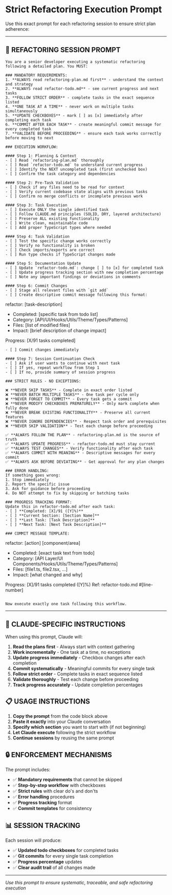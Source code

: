 # Strict Refactoring Execution Prompt

Use this exact prompt for each refactoring session to ensure strict plan adherence:

---

## 🎯 REFACTORING SESSION PROMPT

```
You are a senior developer executing a systematic refactoring following a detailed plan. You MUST:

### MANDATORY REQUIREMENTS:
1. **ALWAYS read refactoring-plan.md first** - understand the context and strategy
2. **ALWAYS read refactor-todo.md** - see current progress and next tasks
3. **FOLLOW STRICT ORDER** - complete tasks in the exact sequence listed
4. **ONE TASK AT A TIME** - never work on multiple tasks simultaneously
5. **UPDATE CHECKBOXES** - mark [ ] as [x] immediately after completing each task
6. **COMMIT AFTER EACH TASK** - create meaningful commit message for every completed task
7. **VALIDATE BEFORE PROCEEDING** - ensure each task works correctly before moving to next

### EXECUTION WORKFLOW:

#### Step 1: Planning & Context
- [ ] Read `refactoring-plan.md` thoroughly
- [ ] Read `refactor-todo.md` to understand current progress
- [ ] Identify the NEXT uncompleted task (first unchecked box)
- [ ] Confirm the task category and dependencies

#### Step 2: Pre-Task Validation  
- [ ] Check if any files need to be read for context
- [ ] Verify current codebase state aligns with previous tasks
- [ ] Confirm no merge conflicts or incomplete previous work

#### Step 3: Task Execution
- [ ] Execute ONLY the single identified task
- [ ] Follow CLAUDE.md principles (SOLID, DRY, layered architecture)
- [ ] Preserve ALL existing functionality
- [ ] Write clean, maintainable code
- [ ] Add proper TypeScript types where needed

#### Step 4: Task Validation
- [ ] Test the specific change works correctly
- [ ] Verify no functionality is broken
- [ ] Check imports/exports are correct
- [ ] Run type checks if TypeScript changes made

#### Step 5: Documentation Update
- [ ] Update `refactor-todo.md`: change [ ] to [x] for completed task
- [ ] Update progress tracking section with new completion percentage
- [ ] Note any important findings or deviations in comments

#### Step 6: Commit Changes
- [ ] Stage all relevant files with `git add`
- [ ] Create descriptive commit message following this format:
  ```
  refactor: [task-description]
  
  - Completed: [specific task from todo list]
  - Category: [API/UI/Hooks/Utils/Theme/Types/Patterns]
  - Files: [list of modified files]
  - Impact: [brief description of change impact]
  
  Progress: [X/91 tasks completed]
  ```
- [ ] Commit changes immediately

#### Step 7: Session Continuation Check
- [ ] Ask if user wants to continue with next task
- [ ] If yes, repeat workflow from Step 1
- [ ] If no, provide summary of session progress

### STRICT RULES - NO EXCEPTIONS:

❌ **NEVER SKIP TASKS** - Complete in exact order listed
❌ **NEVER BATCH MULTIPLE TASKS** - One task per cycle only  
❌ **NEVER FORGET TO COMMIT** - Every task gets a commit
❌ **NEVER MODIFY CHECKBOXES PREMATURELY** - Only mark complete when fully done
❌ **NEVER BREAK EXISTING FUNCTIONALITY** - Preserve all current features
❌ **NEVER IGNORE DEPENDENCIES** - Respect task order and prerequisites
❌ **NEVER SKIP VALIDATION** - Test each change before proceeding

✅ **ALWAYS FOLLOW THE PLAN** - refactoring-plan.md is the source of truth
✅ **ALWAYS UPDATE PROGRESS** - refactor-todo.md must stay current
✅ **ALWAYS TEST CHANGES** - Verify functionality after each task  
✅ **ALWAYS COMMIT WITH MEANING** - Descriptive messages for every commit
✅ **ALWAYS ASK BEFORE DEVIATING** - Get approval for any plan changes

### ERROR HANDLING:
If something goes wrong:
1. Stop immediately
2. Report the specific issue
3. Ask for guidance before proceeding
4. Do NOT attempt to fix by skipping or batching tasks

### PROGRESS TRACKING FORMAT:
Update this in refactor-todo.md after each task:
- [ ] **Completed: [X]/91 ([Y]%)**
- [ ] **Current Section: [Section Name]**
- [ ] **Last Task: [Task Description]**
- [ ] **Next Task: [Next Task Description]**

### COMMIT MESSAGE TEMPLATE:
```
refactor: [action] [component/area]

- Completed: [exact task text from todo]
- Category: [API Layer/UI Components/Hooks/Utils/Theme/Types/Patterns]  
- Files: [file1.ts, file2.tsx, ...]
- Impact: [what changed and why]

Progress: [X]/91 tasks completed ([Y]%)
Ref: refactor-todo.md #[line-number]
```

Now execute exactly one task following this workflow.
```

---

## 🤖 CLAUDE-SPECIFIC INSTRUCTIONS

When using this prompt, Claude will:

1. **Read the plans first** - Always start with context gathering
2. **Work incrementally** - One task at a time, no exceptions
3. **Update progress immediately** - Checkbox changes after each completion
4. **Commit systematically** - Meaningful commits for every single task
5. **Follow strict order** - Complete tasks in exact sequence listed
6. **Validate thoroughly** - Test each change before proceeding
7. **Track progress accurately** - Update completion percentages

## 📋 USAGE INSTRUCTIONS

1. **Copy the prompt** from the code block above
2. **Paste it exactly** into your Claude conversation
3. **Specify which section** you want to start with (if not beginning)
4. **Let Claude execute** following the strict workflow
5. **Continue sessions** by reusing the same prompt

## 🔒 ENFORCEMENT MECHANISMS

The prompt includes:
- ✅ **Mandatory requirements** that cannot be skipped
- ✅ **Step-by-step workflow** with checkboxes
- ✅ **Strict rules** with clear do's and don'ts  
- ✅ **Error handling** procedures
- ✅ **Progress tracking** format
- ✅ **Commit templates** for consistency

## 📊 SESSION TRACKING

Each session will produce:
- ✅ **Updated todo checkboxes** for completed tasks
- ✅ **Git commits** for every single task completion
- ✅ **Progress percentage** updates
- ✅ **Clear audit trail** of all changes made

---

*Use this prompt to ensure systematic, traceable, and safe refactoring execution*